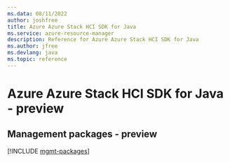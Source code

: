 ```yaml
---
ms.data: 08/11/2022
author: joshfree
title: Azure Azure Stack HCI SDK for Java
ms.service: azure-resource-manager
description: Reference for Azure Azure Stack HCI SDK for Java
ms.author: jfree
ms.devlang: java
ms.topic: reference
---
```

# Azure Azure Stack HCI SDK for Java - preview

## Management packages - preview
[!INCLUDE [mgmt-packages](azure-stack-hci-mgmt-index.md)]
